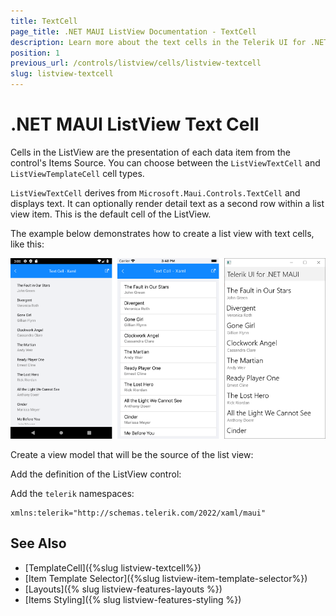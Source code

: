 ```yaml
---
title: TextCell
page_title: .NET MAUI ListView Documentation - TextCell
description: Learn more about the text cells in the Telerik UI for .NET MAUI ListView control. 
position: 1
previous_url: /controls/listview/cells/listview-textcell
slug: listview-textcell
---
```


# .NET MAUI ListView Text Cell

Cells in the ListView are the presentation of each data item from the control's Items Source. You can choose between the `ListViewTextCell` and `ListViewTemplateCell` cell types.

`ListViewTextCell` derives from `Microsoft.Maui.Controls.TextCell` and displays text. It can optionally render detail text as a second row within a list view item. This is the default cell of the ListView.

The example below demonstrates how to create a list view with text cells, like this:

![ListView Text Cell](../images/listview-celltypes-textcell.png)

Create a view model that will be the source of the list view:

<snippet id='listview-celltypes-textcell-viewmodel' />

Add the definition of the ListView control:

<snippet id='listview-celltypes-textcell-listview-xaml' />

Add the `telerik` namespaces:

```XAML
xmlns:telerik="http://schemas.telerik.com/2022/xaml/maui"
```

## See Also

- [TemplateCell]({%slug listview-textcell%})
- [Item Template Selector]({%slug listview-item-template-selector%})
- [Layouts]({% slug listview-features-layouts %})
- [Items Styling]({% slug listview-features-styling %})
